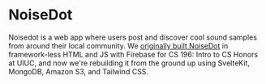 # NoiseDot
Noisedot is a web app where users post and discover cool sound samples from around their local community. We [originally built NoiseDot](github.com/jamieRollison/noisedot) in framework-less HTML and JS with Firebase for CS 196: Intro to CS Honors at UIUC, and now we're rebuilding it from the ground up using SvelteKit, MongoDB, Amazon S3, and Tailwind CSS.
